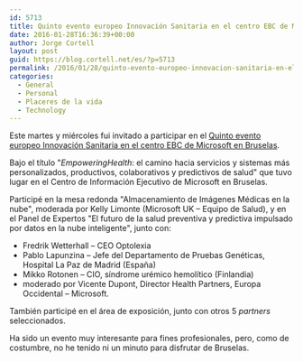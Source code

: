 ```yaml
---
id: 5713
title: Quinto evento europeo Innovación Sanitaria en el centro EBC de Microsoft en Bruselas
date: 2016-01-28T16:36:39+00:00
author: Jorge Cortell
layout: post
guid: https://blog.cortell.net/es/?p=5713
permalink: /2016/01/28/quinto-evento-europeo-innovacion-sanitaria-en-el-centro-ebc-de-microsoft-en-bruselas/
categories:
  - General
  - Personal
  - Placeres de la vida
  - Technology
---
```

Este martes y miércoles fui invitado a participar en el <a href="https://enterprise.microsoft.com/en-us/event/empowering-health/" target="_blank">Quinto evento europeo Innovación Sanitaria en el centro EBC de Microsoft en Bruselas</a>.

Bajo el título "_EmpoweringHealth_: el camino hacia servicios y sistemas más personalizados, productivos, colaborativos y predictivos de salud" que tuvo lugar en el Centro de Información Ejecutivo de Microsoft en Bruselas.

Participé en la mesa redonda "Almacenamiento de Imágenes Médicas en la nube", moderada por Kelly Limonte (Microsoft UK – Equipo de Salud), y en el Panel de Expertos "El futuro de la salud preventiva y predictiva impulsado por datos en la nube inteligente", junto con:

  * Fredrik Wetterhall – CEO Optolexia
  * Pablo Lapunzina – Jefe del Departamento de Pruebas Genéticas, Hospital La Paz de Madrid (España)
  * Mikko Rotonen – CIO, síndrome urémico hemolítico (Finlandia)
  * moderado por Vicente Dupont, Director Health Partners, Europa Occidental – Microsoft.

También participé en el área de exposición, junto con otros 5 _partners_ seleccionados.

Ha sido un evento muy interesante para fines profesionales, pero, como de costumbre, no he tenido ni un minuto para disfrutar de Bruselas.